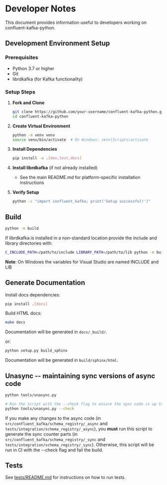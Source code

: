 # Developer Notes

This document provides information useful to developers working on confluent-kafka-python.

## Development Environment Setup

### Prerequisites

- Python 3.7 or higher
- Git
- librdkafka (for Kafka functionality)

### Setup Steps

1. **Fork and Clone**
   ```bash
   git clone https://github.com/your-username/confluent-kafka-python.git
   cd confluent-kafka-python
   ```

2. **Create Virtual Environment**
   ```bash
   python -m venv venv
   source venv/bin/activate  # On Windows: venv\Scripts\activate
   ```

3. **Install Dependencies**
   ```bash
   pip install -e .[dev,test,docs]
   ```

4. **Install librdkafka** (if not already installed)
   - See the main README.md for platform-specific installation instructions

5. **Verify Setup**
   ```bash
   python -c "import confluent_kafka; print('Setup successful!')"
   ```

## Build

```bash
python -m build
```

If librdkafka is installed in a non-standard location provide the include and library directories with:

```bash
C_INCLUDE_PATH=/path/to/include LIBRARY_PATH=/path/to/lib python -m build
```

**Note**: On Windows the variables for Visual Studio are named INCLUDE and LIB

## Generate Documentation

Install docs dependencies:

```bash
pip install .[docs]
```

Build HTML docs:

```bash
make docs
```

Documentation will be generated in `docs/_build/`.

or:

```bash
python setup.py build_sphinx
```

Documentation will be generated in  `build/sphinx/html`.

## Unasync -- maintaining sync versions of async code

```bash
python tools/unasync.py

# Run the script with the --check flag to ensure the sync code is up to date
python tools/unasync.py --check
```

If you make any changes to the async code (in `src/confluent_kafka/schema_registry/_async` and `tests/integration/schema_registry/_async`), you **must** run this script to generate the sync counter parts (in `src/confluent_kafka/schema_registry/_sync` and `tests/integration/schema_registry/_sync`). Otherwise, this script will be run in CI with the --check flag and fail the build.


## Tests


See [tests/README.md](tests/README.md) for instructions on how to run tests.
